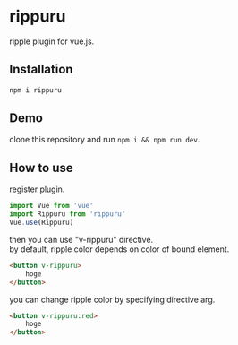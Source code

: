 # rippuru
ripple plugin for vue.js.

## Installation
```cmd
npm i rippuru
```

## Demo
clone this repository and run `npm i && npm run dev`.

## How to use
register plugin.
```js
import Vue from 'vue'
import Rippuru from 'rippuru'
Vue.use(Rippuru)
```

then you can use "v-rippuru" directive.  
by default, ripple color depends on color of bound element.
```html
<button v-rippuru>
    hoge
</button>
```

you can change ripple color by specifying directive arg.
```html
<button v-rippuru:red>
    hoge
</button>
```

